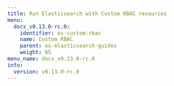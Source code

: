 ```yaml
---
title: Run Elasticsearch with Custom RBAC resources
menu:
  docs_v0.13.0-rc.0:
    identifier: es-custom-rbac
    name: Custom RBAC
    parent: es-elasticsearch-guides
    weight: 85
menu_name: docs_v0.13.0-rc.0
info:
  version: v0.13.0-rc.0
---
```


